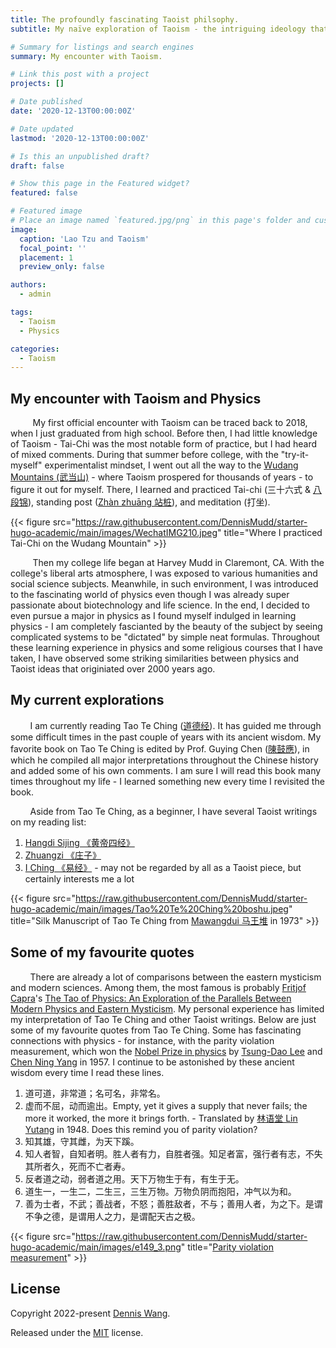 ```yaml
---
title: The profoundly fascinating Taoist philsophy.
subtitle: My naïve exploration of Taoism - the intriguing ideology that has gradually influenced me in my life.

# Summary for listings and search engines
summary: My encounter with Taoism.

# Link this post with a project
projects: []

# Date published
date: '2020-12-13T00:00:00Z'

# Date updated
lastmod: '2020-12-13T00:00:00Z'

# Is this an unpublished draft?
draft: false

# Show this page in the Featured widget?
featured: false

# Featured image
# Place an image named `featured.jpg/png` in this page's folder and customize its options here.
image:
  caption: 'Lao Tzu and Taoism'
  focal_point: ''
  placement: 1
  preview_only: false

authors:
  - admin

tags:
  - Taoism
  - Physics

categories:
  - Taoism
---
```


## My encounter with Taoism and Physics

         My first official encounter with Taoism can be traced back to 2018, when I just graduated from high school. Before then, I had little knowledge of Taoism - Tai-Chi was the most notable form of practice, but I had heard of mixed comments. During that summer before college, with the "try-it-myself" experimentalist mindset, I went out all the way to the [Wudang Mountains (武当山)](https://en.wikipedia.org/wiki/Wudang_Mountains) - where Taoism prospered for thousands of years - to figure it out for myself. There, I learned and practiced Tai-chi (三十六式 & [八段锦](https://en.wikipedia.org/wiki/Baduanjin_qigong)), standing post ([Zhàn zhuāng 站桩](https://en.wikipedia.org/wiki/Zhan_zhuang)), and meditation (打坐). 

{{< figure src="https://raw.githubusercontent.com/DennisMudd/starter-hugo-academic/main/images/WechatIMG210.jpeg" title="Where I practiced Tai-Chi on the Wudang Mountain" >}}

         Then my college life began at Harvey Mudd in Claremont, CA. With the college's liberal arts atmosphere, I was exposed to various humanities and social science subjects. Meanwhile, in such environment, I was introduced to the fascinating world of physics even though I was already super passionate about biotechnology and life science. In the end, I decided to even pursue a major in physics as I found myself indulged in learning physics - I am completely fascianted by the beauty of the subject by seeing complicated systems to be "dictated" by simple neat formulas. Throughout these learning experience in physics and some religious courses that I have taken, I have observed some striking similarities between physics and Taoist ideas that originiated over 2000 years ago. 

## My current explorations

        I am currently reading Tao Te Ching ([道德经](https://en.wikipedia.org/wiki/Tao_Te_Ching)). It has guided me through some difficult times in the past couple of years with its ancient wisdom. My favorite book on Tao Te Ching is edited by Prof. Guying Chen ([陳鼓應](https://zh.wikipedia.org/zh-cn/%E9%99%B3%E9%BC%93%E6%87%89)), in which he compiled all major interpretations throughout the Chinese history and added some of his own comments. I am sure I will read this book many times throughout my life - I learned something new every time I revisited the book. 

        Aside from Tao Te Ching, as a beginner, I have several Taoist writings on my reading list: 
1. [Hangdi Sijing 《黄帝四经》](https://en.wikipedia.org/wiki/Huangdi_Sijing)
2. [Zhuangzi 《庄子》](https://en.wikipedia.org/wiki/Zhuangzi_(book))
3. [I Ching 《易经》](https://en.wikipedia.org/wiki/I_Ching) - may not be regarded by all as a Taoist piece, but certainly interests me a lot

{{< figure src="https://raw.githubusercontent.com/DennisMudd/starter-hugo-academic/main/images/Tao%20Te%20Ching%20boshu.jpeg" title="Silk Manuscript of Tao Te Ching from [Mawangdui 马王堆](https://en.wikipedia.org/wiki/Mawangdui) in 1973" >}}


## Some of my favourite quotes
        There are already a lot of comparisons between the eastern mysticism and modern sciences. Among them, the most famous is probably [Fritjof Capra](https://www.fritjofcapra.net/)'s [The Tao of Physics: An Exploration of the Parallels Between Modern Physics and Eastern Mysticism](https://www.amazon.com/Tao-Physics-Exploration-Parallels-Mysticism/dp/1590308352). My personal experience has limited my interpretation of Tao Te Ching and other Taoist writings. Below are just some of my favourite quotes from Tao Te Ching. Some has fascinating connections with physics - for instance, with the parity violation measurement, which won the [Nobel Prize in physics](https://www.nobelprize.org/prizes/physics/1957/summary/) by [Tsung-Dao Lee](https://en.wikipedia.org/wiki/Tsung-Dao_Lee) and [Chen Ning Yang](https://en.wikipedia.org/wiki/Yang_Chen-Ning) in 1957. I continue to be astonished by these ancient wisdom every time I read these lines.

1. 道可道，非常道；名可名，非常名。
2. 虚而不屈，动而逾出。Empty, yet it gives a supply that never fails; the more it worked, the more it brings forth. - Translated by [林语堂 Lin Yutang](https://en.wikipedia.org/wiki/Lin_Yutang) in 1948. Does this remind you of parity violation?
3. 知其雄，守其雌，为天下蹊。
4. 知人者智，自知者明。胜人者有力，自胜者强。知足者富，强行者有志，不失其所者久，死而不亡者寿。
5. 反者道之动，弱者道之用。天下万物生于有，有生于无。
6. 道生一，一生二，二生三，三生万物。万物负阴而抱阳，冲气以为和。
7. 善为士者，不武；善战者，不怒；善胜敌者，不与；善用人者，为之下。是谓不争之德，是谓用人之力，是谓配天古之极。

{{< figure src="https://raw.githubusercontent.com/DennisMudd/starter-hugo-academic/main/images/e149_3.png" title="[Parity violation measurement](https://physics.aps.org/articles/v13/149)" >}}







## License

Copyright 2022-present [Dennis Wang](https://qcdenniswang.com/).

Released under the [MIT](https://github.com/wowchemy/wowchemy-hugo-modules/blob/master/LICENSE.md) license.
